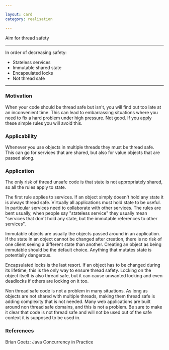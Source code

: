 ```yaml
---

layout: card
category: realisation

---
```


Aim for thread safety

---

In order of decreasing safety:

* Stateless services
* Immutable shared state
* Encapsulated locks
* Not thread safe

---

### Motivation

When your code should be thread safe but isn't, you will find out too late at an inconvenient time. This can lead to embarrassing situations where you need to fix a hard problem under high pressure. Not good. If you apply these simple rules you will avoid this.

### Applicability

Whenever you use objects in multiple threads they must be thread safe. This can go for services that are shared, but also for value objects that are passed along.

### Application

The only risk of thread unsafe code is that state is not appropriately shared, so all the rules apply to state.

The first rule applies to services. If an object simply doesn't hold any state it is always thread safe. Virtually all applications must hold state to be useful. In particular services need to collaborate with other services. The rules are bent usually, when people say "stateless service" they usually mean "services that don't hold any state, but the immutable references to other services".

Immutable objects are usually the objects passed around in an application. If the state in an object cannot be changed after creation, there is no risk of one client seeing a different state than another. Creating an object as being immutable should be the default choice. Anything that mutates state is potentially dangerous.

Encapsulated locks is the last resort. If an object has to be changed during its lifetime, this is the only way to ensure thread safety. Locking on the object itself is also thread safe, but it can cause unwanted locking and even deadlocks if others are locking on it too.

Non thread safe code is not a problem in many situations. As long as objects are not shared with multiple threads, making them thread safe is adding complexity that is not needed. Many web applications are built around non thread safe domains, and this is not a problem. Be sure to make it clear that code is not thread safe and will not be used out of the safe context it is supposed to be used in.

### References

Brian Goetz: Java Concurrency in Practice


